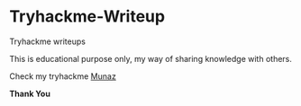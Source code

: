 # Tryhackme-Writeup
Tryhackme writeups

This is educational purpose only, my way of sharing knowledge with others.

<p>Check my tryhackme <a href="https://tryhackme.com/p/Munaz" target="_blank" rel="noopener noreferrer">Munaz</a></p>

**Thank You**
